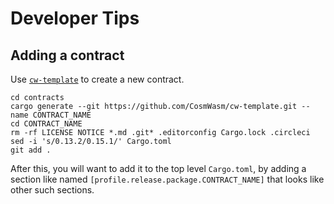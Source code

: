 # Developer Tips

## Adding a contract

Use [`cw-template`](https://github.com/CosmWasm/cw-template) to create a new contract.

```shell
cd contracts
cargo generate --git https://github.com/CosmWasm/cw-template.git --name CONTRACT_NAME
cd CONTRACT_NAME
rm -rf LICENSE NOTICE *.md .git* .editorconfig Cargo.lock .circleci
sed -i 's/0.13.2/0.15.1/' Cargo.toml
git add .
```

After this, you will want to add it to the top level `Cargo.toml`, by adding a section
like named `[profile.release.package.CONTRACT_NAME]` that looks like other such sections.
